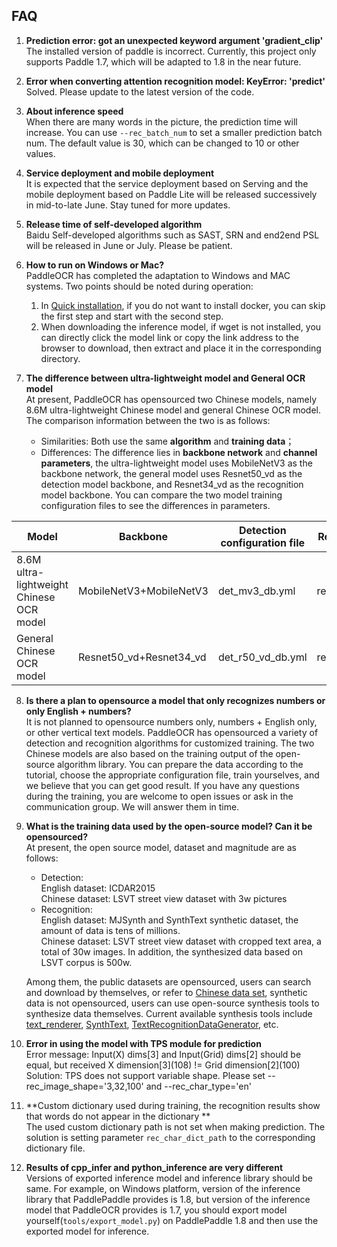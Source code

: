 ## FAQ

1. **Prediction error: got an unexpected keyword argument 'gradient_clip'**  
   The installed version of paddle is incorrect. Currently, this project only supports Paddle 1.7, which will be adapted
   to 1.8 in the near future.

2. **Error when converting attention recognition model: KeyError: 'predict'**  
   Solved. Please update to the latest version of the code.

3. **About inference speed**  
   When there are many words in the picture, the prediction time will increase. You can use `--rec_batch_num` to set a
   smaller prediction batch num. The default value is 30, which can be changed to 10 or other values.

4. **Service deployment and mobile deployment**  
   It is expected that the service deployment based on Serving and the mobile deployment based on Paddle Lite will be
   released successively in mid-to-late June. Stay tuned for more updates.

5. **Release time of self-developed algorithm**  
   Baidu Self-developed algorithms such as SAST, SRN and end2end PSL will be released in June or July. Please be
   patient.

6. **How to run on Windows or Mac?**  
   PaddleOCR has completed the adaptation to Windows and MAC systems. Two points should be noted during operation:
    1. In [Quick installation](./installation_en.md), if you do not want to install docker, you can skip the first step
       and start with the second step.
    2. When downloading the inference model, if wget is not installed, you can directly click the model link or copy the
       link address to the browser to download, then extract and place it in the corresponding directory.

7. **The difference between ultra-lightweight model and General OCR model**  
   At present, PaddleOCR has opensourced two Chinese models, namely 8.6M ultra-lightweight Chinese model and general
   Chinese OCR model. The comparison information between the two is as follows:
    - Similarities: Both use the same **algorithm** and **training data**；
    - Differences: The difference lies in **backbone network** and **channel parameters**, the ultra-lightweight model
      uses MobileNetV3 as the backbone network, the general model uses Resnet50_vd as the detection model backbone, and
      Resnet34_vd as the recognition model backbone. You can compare the two model training configuration files to see
      the differences in parameters.

|Model|Backbone|Detection configuration file|Recognition configuration file|
|-|-|-|-|
|8.6M ultra-lightweight Chinese OCR model|MobileNetV3+MobileNetV3|det_mv3_db.yml|rec_chinese_lite_train.yml|
|General Chinese OCR model|Resnet50_vd+Resnet34_vd|det_r50_vd_db.yml|rec_chinese_common_train.yml|

8. **Is there a plan to opensource a model that only recognizes numbers or only English + numbers?**  
   It is not planned to opensource numbers only, numbers + English only, or other vertical text models. PaddleOCR has
   opensourced a variety of detection and recognition algorithms for customized training. The two Chinese models are
   also based on the training output of the open-source algorithm library. You can prepare the data according to the
   tutorial, choose the appropriate configuration file, train yourselves, and we believe that you can get good result.
   If you have any questions during the training, you are welcome to open issues or ask in the communication group. We
   will answer them in time.

9. **What is the training data used by the open-source model? Can it be opensourced?**  
   At present, the open source model, dataset and magnitude are as follows:
    - Detection:  
      English dataset: ICDAR2015  
      Chinese dataset: LSVT street view dataset with 3w pictures
    - Recognition:  
      English dataset: MJSynth and SynthText synthetic dataset, the amount of data is tens of millions.  
      Chinese dataset: LSVT street view dataset with cropped text area, a total of 30w images. In addition, the
      synthesized data based on LSVT corpus is 500w.

   Among them, the public datasets are opensourced, users can search and download by themselves, or refer
   to [Chinese data set](dataset/datasets_en.md), synthetic data is not opensourced, users can use open-source synthesis
   tools to synthesize data themselves. Current available synthesis tools
   include [text_renderer](https://github.com/Sanster/text_renderer), [SynthText](https://github.com/ankush-me/SynthText), [TextRecognitionDataGenerator](https://github.com/Belval/TextRecognitionDataGenerator),
   etc.

10. **Error in using the model with TPS module for prediction**  
    Error message: Input(X) dims[3] and Input(Grid) dims[2] should be equal, but received X dimension[3]\(108) != Grid
    dimension[2]\(100)  
    Solution: TPS does not support variable shape. Please set --rec_image_shape='3,32,100' and --rec_char_type='en'

11. **Custom dictionary used during training, the recognition results show that words do not appear in the dictionary
    **  
    The used custom dictionary path is not set when making prediction. The solution is setting
    parameter `rec_char_dict_path` to the corresponding dictionary file.


12. **Results of cpp_infer and python_inference are very different**  
    Versions of exported inference model and inference library should be same. For example, on Windows platform, version
    of the inference library that PaddlePaddle provides is 1.8, but version of the inference model that PaddleOCR
    provides is 1.7, you should export model yourself(`tools/export_model.py`) on PaddlePaddle 1.8 and then use the
    exported model for inference.
